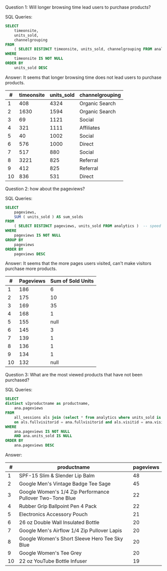 Question 1: 
Will longer browsing time lead users to purchase products?

SQL Queries:
```SQL
SELECT
	timeonsite,
	units_sold,
	channelgrouping 
FROM
	( SELECT DISTINCT timeonsite, units_sold, channelgrouping FROM analytics where units_sold is not null )  -- speed up the query
WHERE
	timeonsite IS NOT NULL 
ORDER BY
	units_sold DESC
```
Answer: 
It seems that longer browsing time does not lead users to purchase products.

| #  | timeonsite | units_sold | channelgrouping  |
|----|------------|------------|------------------|
| 1  | 408        | 4324       | Organic Search   |
| 2  | 1630       | 1594       | Organic Search   |
| 3  | 69         | 1121       | Social           |
| 4  | 321        | 1111       | Affiliates       |
| 5  | 40         | 1002       | Social           |
| 6  | 576        | 1000       | Direct           |
| 7  | 517        | 880        | Social           |
| 8  | 3221       | 825        | Referral         |
| 9  | 412        | 825        | Referral         |
| 10 | 836        | 531        | Direct           |


Question 2:  how about the pageviews? 

SQL Queries:
```SQL
SELECT
	pageviews,
	SUM ( units_sold ) AS sum_solds 
FROM
	( SELECT DISTINCT pageviews, units_sold FROM analytics )  -- speed up the query
WHERE
	pageviews IS NOT NULL 
GROUP BY
	pageviews 
ORDER BY
	pageviews DESC
```

Answer:
It seems that the more pages users visited, can't make visitors purchase more products.

| #  | Pageviews | Sum of Sold Units |
|----|-----------|-------------------|
| 1  | 186       | 6                 |
| 2  | 175       | 10                |
| 3  | 169       | 35                |
| 4  | 168       | 1                 |
| 5  | 155       | null              |
| 6  | 145       | 3                 |
| 7  | 139       | 1                 |
| 8  | 136       | 1                 |
| 9  | 134       | 1                 |
| 10 | 132       | null              |


Question 3: What are the most viewed products that have not been purchased?

SQL Queries:
```SQL
SELECT
distinct v2productname as productname,
	ana.pageviews 
FROM
	all_sessions als join (select * from analytics where units_sold is null) as ana -- speed up the query
    on als.fullvisitorid = ana.fullvisitorid and als.visitid = ana.visitid
WHERE
	ana.pageviews IS NOT NULL 
	AND ana.units_sold IS NULL 
ORDER BY
	ana.pageviews DESC
```
Answer:

| #  | productname                                      | pageviews |
|----|--------------------------------------------------|-----------|
| 1  | SPF-15 Slim & Slender Lip Balm                   | 48        |
| 2  | Google Men's Vintage Badge Tee Sage              | 45        |
| 3  | Google Women's 1/4 Zip Performance Pullover Two-Tone Blue | 22        |
| 4  | Rubber Grip Ballpoint Pen 4 Pack                 | 22        |
| 5  | Electronics Accessory Pouch                     | 21        |
| 6  | 26 oz Double Wall Insulated Bottle               | 20        |
| 7  | Google Men's Airflow 1/4 Zip Pullover Lapis      | 20        |
| 8  | Google Women's Short Sleeve Hero Tee Sky Blue    | 20        |
| 9  | Google Women's Tee Grey                          | 20        |
| 10 | 22 oz YouTube Bottle Infuser                    | 19        |


